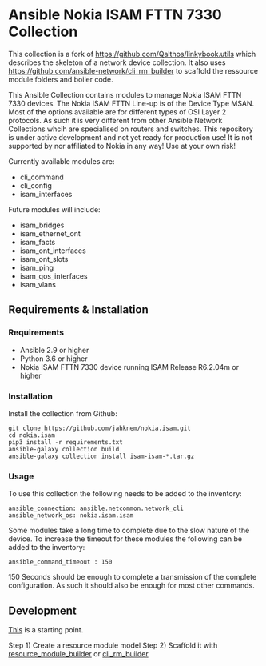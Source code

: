 # Ansible Nokia ISAM FTTN 7330 Collection
This collection is a fork of https://github.com/Qalthos/linkybook.utils which describes the skeleton of a network device collection. It also uses https://github.com/ansible-network/cli_rm_builder to scaffold the ressource module folders and boiler code.

This Ansible Collection contains modules to manage Nokia ISAM FTTN 7330 devices. The Nokia ISAM FTTN Line-up is of the Device Type MSAN. Most of the options available are for different types of OSI Layer 2 protocols. As such it is very different from other Ansible Network Collections whcih are specialised on routers and switches. This repository is under active development and not yet ready for production use! It is not supported by  nor affiliated to Nokia in any way! Use at your own risk!


Currently available modules are:
* cli_command
* cli_config
* isam_interfaces

Future modules will include:
* isam_bridges
* isam_ethernet_ont
* isam_facts
* isam_ont_interfaces
* isam_ont_slots
* isam_ping
* isam_qos_interfaces
* isam_vlans

## Requirements & Installation
### Requirements
* Ansible 2.9 or higher
* Python 3.6 or higher
* Nokia ISAM FTTN 7330 device running ISAM Release R6.2.04m
 or higher

### Installation
Install the collection from Github:
```
git clone https://github.com/jahknem/nokia.isam.git
cd nokia.isam
pip3 install -r requirements.txt
ansible-galaxy collection build
ansible-galaxy collection install isam-isam-*.tar.gz
```
### Usage

To use this collection the following needs to be added to the inventory:
```
ansible_connection: ansible.netcommon.network_cli
ansible_network_os: nokia.isam.isam
```
Some modules take a long time to complete due to the slow nature of the device. To increase the timeout for these modules the following can be added to the inventory:
```
ansible_command_timeout : 150
```
150 Seconds should be enough to complete a transmission of the complete configuration. As such it should also be enough for most other commands.

## Development

[This](https://docs.ansible.com/ansible/latest/network/dev_guide/developing_resource_modules_network.html) is a starting point.

Step 1) Create a resource module model
Step 2) Scaffold it with [resource_module_builder](https://github.com/ansible-network/resource_module_builder) or [cli_rm_builder](https://github.com/ansible-network/cli_rm_builder)